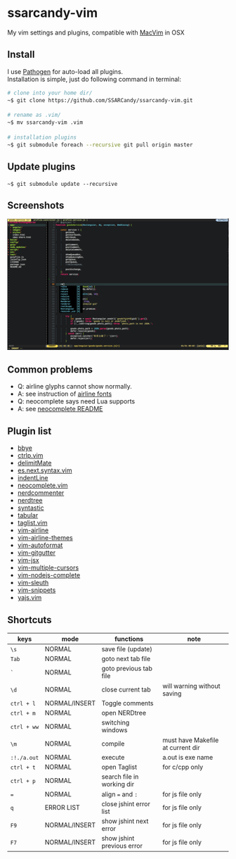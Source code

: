 # ssarcandy-vim

My vim settings and plugins, compatible with [MacVim](http://macvim-dev.github.io/macvim/) in OSX

## Install
I use [Pathogen](https://github.com/tpope/vim-pathogen) for auto-load all plugins.  
Installation is simple, just do following command in terminal:

```bash
# clone into your home dir/
~$ git clone https://github.com/SSARCandy/ssarcandy-vim.git

# rename as .vim/
~$ mv ssarcandy-vim .vim  

# installation plugins
~$ git submodule foreach --recursive git pull origin master   
```

## Update plugins

```
~$ git submodule update --recursive
```

## Screenshots

![](./screenshot/screenshot-1.jpg)

## Common problems

 - Q: airline glyphs cannot show normally.
 - A: see instruction of [airline fonts](https://github.com/vim-airline/vim-airline#integrating-with-powerline-fonts)
 - Q: neocomplete says need Lua supports
 - A: see [neocomplete README](https://github.com/Shougo/neocomplete.vim#requirements)


## Plugin list

 - [bbye](https://github.com/moll/vim-bbye)
 - [ctrlp.vim](https://github.com/kien/ctrlp.vim)
 - [delimitMate](https://github.com/Raimondi/delimitMate)
 - [es.next.syntax.vim](https://github.com/othree/es.next.syntax.vim)
 - [indentLine](https://github.com/Yggdroot/indentLine)
 - [neocomplete.vim](https://github.com/Shougo/neocomplete.vim)
 - [nerdcommenter](https://github.com/scrooloose/nerdcommenter)
 - [nerdtree](https://github.com/scrooloose/nerdtree)
 - [syntastic](https://github.com/scrooloose/syntastic)
 - [tabular](https://github.com/godlygeek/tabular)
 - [taglist.vim](https://github.com/vim-scripts/taglist.vim)
 - [vim-airline](https://github.com/vim-airline/vim-airline)
 - [vim-airline-themes](https://github.com/vim-airline/vim-airline-themes)
 - [vim-autoformat](https://github.com/Chiel92/vim-autoformat)
 - [vim-gitgutter](https://github.com/airblade/vim-gitgutter)
 - [vim-jsx](https://github.com/mxw/vim-jsx)
 - [vim-multiple-cursors](https://github.com/terryma/vim-multiple-cursors)
 - [vim-nodejs-complete](https://github.com/myhere/vim-nodejs-complete)
 - [vim-sleuth](https://github.com/tpope/vim-sleuth)
 - [vim-snippets](https://github.com/honza/vim-snippets)
 - [yajs.vim](https://github.com/othree/yajs.vim)

## Shortcuts

| keys         | mode           | functions                | note                             |
|--------------|----------------|--------------------------|----------------------------------|
|`\s`          |NORMAL          |save file (update)        |                                  |
|`Tab`         |NORMAL          |goto next tab file        |                                  |
|`` ` ``       |NORMAL          |goto previous tab file    |                                  |
|`\d`          |NORMAL          |close current tab         | will warning without saving      |
|`ctrl + l`    |NORMAL/INSERT   |Toggle comments           |                                  |
|`ctrl + m`    |NORMAL          |open NERDtree             |                                  |
|`ctrl + ww`   |NORMAL          |switching windows         |                                  |
| `\m`         |NORMAL          |compile                   | must have Makefile at current dir|
| `:!./a.out`  |NORMAL          |execute                   | a.out is exe name                |
|`ctrl + t`    |NORMAL          |open Taglist              | for c/cpp only                   |
|`ctrl + p`    |NORMAL          |search file in working dir|                                  |
|`=`           |NORMAL          |align `=` and `:`         | for js file only                 |
|`q`           |ERROR LIST      |close jshint error list   | for js file only                 |
|`F9`          |NORMAL/INSERT   |show jshint next error    | for js file only                 |
|`F7`          |NORMAL/INSERT   |show jshint previous error| for js file only                 |

